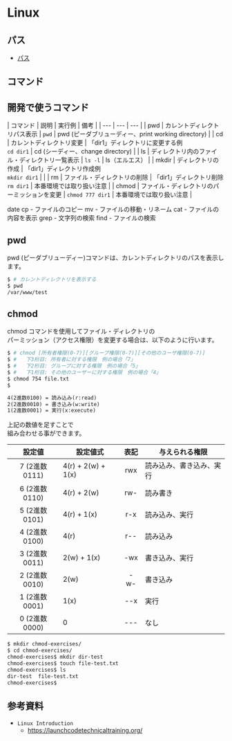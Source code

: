 # Linux

## パス

- [パス](./../path/index.md)

## コマンド

## 開発で使うコマンド

| コマンド | 説明 | 実行例 | 備考 |
| --- | --- | --- |
| pwd | カレントディレクトリパス表示 | `pwd` | pwd (ピーダブリューディー、print working directory) |
| cd | カレントディレクトリ変更 | 「dir1」ディレクトリに変更する例<br>`cd dir1` | cd (シーディー、change directory) |
| ls | ディレクトリ内のファイル・ディレクトリ一覧表示 | `ls -l` | ls（エルエス） |
| mkdir | ディレクトリの作成 | 「dir1」ディレクトリ作成例<br>`mkdir dir1` |  |
| rm | ファイル・ディレクトリの削除 | 「dir1」ディレクトリ削除<br>`rm dir1` | 本番環境では取り扱い注意 |
| chmod | ファイル・ディレクトリのパーミッションを変更 | `chmod 777 dir1` | 本番環境では取り扱い注意 |

date
cp - ファイルのコピー
mv - ファイルの移動・リネーム
cat - ファイルの内容を表示
grep - 文字列の検索
find - ファイルの検索

## pwd

pwd (ピーダブリューディー)コマンドは、カレントディレクトリのパスを表示します。  

```bash
$ # カレントディレクトリを表示する
$ pwd
/var/www/test
```

## chmod

chmod コマンドを使用してファイル・ディレクトリの  
パーミッション（アクセス権限）を変更する場合は、以下のように行います。

```bash
$ # chmod [所有者権限(0-7)][グループ権限(0-7)][その他のユーザ権限(0-7)]
$ #   下3桁目: 所有者に対する権限　例の場合「7」
$ #   下2桁目: グループに対する権限　例の場合「5」
$ #   下1桁目: その他のユーザーに対する権限　例の場合「4」
$ chmod 754 file.txt
$
```

```txt
4(2進数0100) = 読み込み(r:read)
2(2進数0010) = 書き込み(w:write)
1(2進数0001) = 実行(x:execute)
```

上記の数値を足すことで  
組み合わせる事ができます。

| 設定値 | 設定値式 | 表記 | 与えられる権限 |
| :---: | --- | :---: | --- |
| 7 (2進数0111) | 4(r) + 2(w) + 1(x) | rwx | 読み込み、書き込み、実行 |
| 6 (2進数0110) | 4(r) + 2(w)        | rw- | 読み書き |
| 5 (2進数0101) | 4(r) + 1(x)        | r-x | 読み込み、実行 |
| 4 (2進数0100) | 4(r)               | r-- | 読み込み |
| 3 (2進数0011) | 2(w) + 1(x)        | -wx | 書き込み、実行 |
| 2 (2進数0010) | 2(w)               | -w- | 書き込み |
| 1 (2進数0001) | 1(x)               | --x | 実行 |
| 0 (2進数0000) | 0                  | --- | なし |

```bash
$ mkdir chmod-exercises/
$ cd chmod-exercises/
chmod-exercises$ mkdir dir-test
chmod-exercises$ touch file-test.txt
chmod-exercises$ ls
dir-test  file-test.txt
chmod-exercises$
```

## 参考資料

- `Linux Introduction`
  - <https://launchcodetechnicaltraining.org/>

